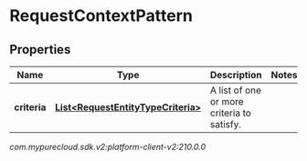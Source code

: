 # RequestContextPattern


## Properties

| Name | Type | Description | Notes |
| ------------ | ------------- | ------------- | ------------- |
| **criteria** | [**List&lt;RequestEntityTypeCriteria&gt;**](RequestEntityTypeCriteria) | A list of one or more criteria to satisfy. |  |




_com.mypurecloud.sdk.v2:platform-client-v2:210.0.0_
